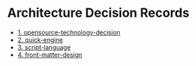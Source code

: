 # Architecture Decision Records

* [1. opensource-technology-decision](0001-opensource-technology-decision.md)
* [2. quick-engine](0002-quick-engine.md)
* [3. script-language](0003-script-language.md)
* [4. front-matter-design](0004-front-matter-design.md)
